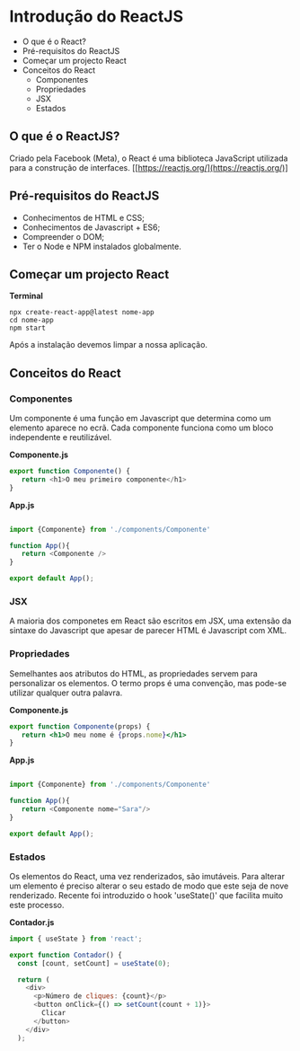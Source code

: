 # Introdução do ReactJS

- O que é o React?
- Pré-requisitos do ReactJS
- Começar um projecto React
- Conceitos do React
   - Componentes
   - Propriedades
   - JSX
   - Estados


## O que é o ReactJS?

Criado pela Facebook (Meta), o React é uma biblioteca JavaScript utilizada para a construção de interfaces. [[https://reactjs.org/](https://reactjs.org/)]

## Pré-requisitos do ReactJS

- Conhecimentos de HTML e CSS;
- Conhecimentos de Javascript + ES6;
- Compreender o DOM;
- Ter o Node e NPM instalados globalmente.

## Começar um projecto React

**Terminal**

```
npx create-react-app@latest nome-app
cd nome-app
npm start
```

Após a instalação devemos limpar a nossa aplicação.

## Conceitos do React

### Componentes

Um componente é uma função em Javascript que determina como um elemento aparece no ecrã. Cada componente funciona como um bloco independente e reutilizável.

**Componente.js**

```js
export function Componente() {
   return <h1>O meu primeiro componente</h1>
}
```

**App.js**

```js

import {Componente} from './components/Componente'

function App(){
   return <Componente />
}

export default App();
```

### JSX

A maioria dos componetes em React são escritos em JSX, uma extensão da sintaxe do Javascript que apesar de parecer HTML é Javascript com XML.

### Propriedades

Semelhantes aos atributos do HTML, as propriedades servem para personalizar os elementos. 
O termo props é uma convenção, mas pode-se utilizar qualquer outra palavra.

**Componente.js**

```jsx
export function Componente(props) {
   return <h1>O meu nome é {props.nome}</h1>
}
```

**App.js**

```js

import {Componente} from './components/Componente'

function App(){
   return <Componente nome="Sara"/>
}

export default App();
```

### Estados

Os elementos do React, uma vez renderizados, são imutáveis. Para alterar um elemento é preciso alterar o seu estado de modo que este seja de nove renderizado. 
Recente foi introduzido o hook 'useState()' que facilita muito este processo.

**Contador.js** 

```js
import { useState } from 'react';

export function Contador() {
  const [count, setCount] = useState(0);

  return (
    <div>
      <p>Número de cliques: {count}</p>
      <button onClick={() => setCount(count + 1)}>
        Clicar
      </button>
    </div>
  );
```

